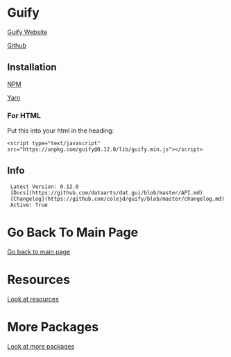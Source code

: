 # Guify
 
  [Guify Website](https://jons.website/projects/guify/) 
  
  [Github](https://github.com/colejd/guify)
  
   ## Installation
  
   [NPM](https://www.npmjs.com/package/guify)
  
   [Yarn](https://yarnpkg.com/package/guify)
  
   ### For HTML
  
   Put this into your html in the heading:
   
   ```<script type="text/javascript" src="https://unpkg.com/guify@0.12.0/lib/guify.min.js"></script>```

   ## Info
  
     Latest Version: 0.12.0
     [Docs](https://github.com/dataarts/dat.gui/blob/master/API.md)
     [Changelog](https://github.com/colejd/guify/blob/master/changelog.md)
     Active: True

# Go Back To Main Page

[Go back to main page](https://github.com/LightLordYT/Useful-Packages-NPM-YARN-#readme)

# Resources

[Look at resources](https://github.com/LightLordYT/Useful-Packages-NPM-YARN-#resources)

# More Packages

[Look at more packages](https://github.com/LightLordYT/Useful-Packages-NPM-YARN-/blob/main/Packages)
